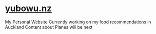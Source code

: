 # [yubowu.nz](https://yubowu.nz)

My Personal Website
Currently working on my food recommendations in Auckland
Content about Planes will be next